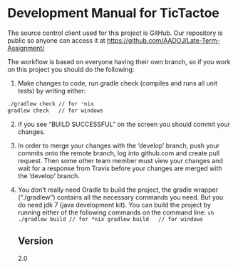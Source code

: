 Development Manual for TicTactoe
=========
 
 The source control client used for this project is GitHub. Our repository is public so anyone can access it at https://github.com/AADOJ/Late-Term-Assignment/
  
  The workflow is based on everyone having their own branch, so if you work on this project you should do the following:
   
   1. Make changes to code, run gradle check (compiles and runs all unit tests) by writing either:
   ```sh
   ./gradlew check // for *nix
   gradlew check   // for windows
   ```
   
   2. If you see “BUILD SUCCESSFUL” on the screen you should commit your changes.
   3. In order to merge your changes with the ‘develop’ branch, push your commits onto the remote branch, log into github.com and create pull request. Then some other team member must view your changes and wait for a response from Travis before your changes are merged with the ‘develop’ branch.
   
   4. You don’t really need Gradle to build the project, the gradle wrapper (“./gradlew”) contains all the necessary commands you need. But you do need jdk 7 (java development kit). You can build the project by running either of the following commands on the command line:
     ```sh
     ./gradlew build // for *nix
     gradlew build   // for windows
     ```
      
      Version
      ----
       
       2.0
